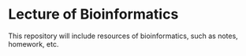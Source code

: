 # Lecture of Bioinformatics
 This repository will include resources of bioinformatics, such as notes, homework, etc.
